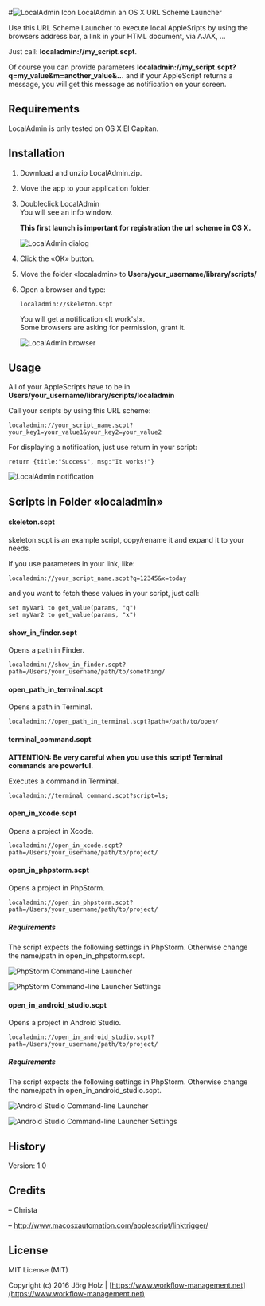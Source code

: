 #![LocalAdmin Icon](doc_images/icon_32x32.png) LocalAdmin an OS X URL Scheme Launcher

Use this URL Scheme Launcher to execute local AppleSripts by using the browsers address bar, a link in your HTML document, via AJAX, …

Just call: **localadmin://my_script.scpt**.

Of course you can provide parameters **localadmin://my_script.scpt?q=my_value&m=another_value&…** and if your AppleScript returns a message, you will get this message as notification on your screen.

## Requirements

LocalAdmin is only tested on OS X El Capitan.

## Installation

1. Download and unzip LocalAdmin.zip.

2. Move the app to your application folder.

3. Doubleclick LocalAdmin  
   You will see an info window.
   
   **This first launch is important for registration the url scheme in OS X.**  
   
   ![LocalAdmin dialog](doc_images/localadmin_app.png)  
   
4. Click the «OK» button.

5. Move the folder «localadmin» to **Users/your_username/library/scripts/**

6. Open a browser and type:
  
   ```
   localadmin://skeleton.scpt
   ```
   You will get a notification «It work's!».  
   Some browsers are asking for permission, grant it.
   
   ![LocalAdmin browser](doc_images/localadmin_browser.png)

## Usage

All of your AppleScripts have to be in **Users/your_username/library/scripts/localadmin**

Call your scripts by using this URL scheme:

```
localadmin://your_script_name.scpt?your_key1=your_value1&your_key2=your_value2
```

For displaying a notification, just use return in your script:

```
return {title:"Success", msg:"It works!"}
```

 ![LocalAdmin notification](doc_images/localadmin_notification.png)
 
## Scripts in Folder «localadmin»

#### skeleton.scpt

skeleton.scpt is an example script, copy/rename it and expand it to your needs.

If you use parameters in your link, like:

```
localadmin://your_script_name.scpt?q=12345&x=today
```

and you want to fetch these values in your script, just call:

```
set myVar1 to get_value(params, "q")
set myVar2 to get_value(params, "x")
```

#### show_in_finder.scpt

Opens a path in Finder.

```
localadmin://show_in_finder.scpt?path=/Users/your_username/path/to/something/
```

#### open_path_in_terminal.scpt

Opens a path in Terminal.


```
localadmin://open_path_in_terminal.scpt?path=/path/to/open/
```

#### terminal_command.scpt

**ATTENTION: Be very careful when you use this script! Terminal commands are powerful.** 

Executes a command in Terminal.

```
localadmin://terminal_command.scpt?script=ls;
```

#### open_in_xcode.scpt

Opens a project in Xcode.

```
localadmin://open_in_xcode.scpt?path=/Users/your_username/path/to/project/
```

#### open_in_phpstorm.scpt

Opens a project in PhpStorm.

```
localadmin://open_in_phpstorm.scpt?path=/Users/your_username/path/to/project/
```

##### Requirements

The script expects the following settings in PhpStorm. Otherwise change the name/path in open_in_phpstorm.scpt.

![PhpStorm Command-line Launcher](doc_images/phpstorm_1.png)

![PhpStorm Command-line Launcher Settings](doc_images/phpstorm_2.png)

#### open_in_android_studio.scpt

Opens a project in Android Studio.

```
localadmin://open_in_android_studio.scpt?path=/Users/your_username/path/to/project/
```

##### Requirements

The script expects the following settings in PhpStorm. Otherwise change the name/path in open_in_android_studio.scpt.

![Android Studio Command-line Launcher](doc_images/android_studio_1.png)

![Android Studio Command-line Launcher Settings](doc_images/android_studio_2.png)

## History

Version: 1.0

## Credits

– Christa

– http://www.macosxautomation.com/applescript/linktrigger/

## License

MIT License (MIT)

Copyright (c) 2016 Jörg Holz | [https://www.workflow-management.net](https://www.workflow-management.net)